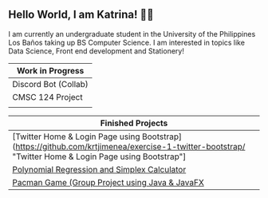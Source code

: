 ## Hello World, I am Katrina! :woman_technologist:

I am currently an undergraduate student in the University of the Philippines Los Baños taking up BS Computer Science. I am interested in topics like Data Science, Front end development and Stationery! 

Work in Progress      | 
-----------------     | 
Discord Bot (Collab)  |
CMSC 124 Project      |
                      | 
     

Finished Projects                                                                                                                                               |
----------------------------------------------------------------------------------------------------------------------------------------------------------------|
[Twitter Home & Login Page using Bootstrap](https://github.com/krtjimenea/exercise-1-twitter-bootstrap/ "Twitter Home & Login Page using Bootstrap"]            |
[Polynomial Regression and Simplex Calculator](https://jimenea-cs150-project.shinyapps.io/PolynomialRegression/ "Polynomial Regression and Simplex Calculator") |
[Pacman Game (Group Project using Java & JavaFX](https://github.com/krtjimenea/CMSC-22-PACMAN-FINAL-PROJECT "[Pacman Game (Group Project using Java & JavaFX")  |
     
